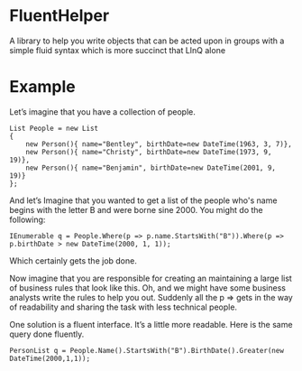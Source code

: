 FluentHelper
============

A library to help you write objects that can be acted upon in groups with a simple fluid syntax which is more succinct that LInQ alone

Example
============

Let’s imagine that you have a collection of people.

    List People = new List 
    {
        new Person(){ name="Bentley", birthDate=new DateTime(1963, 3, 7)},
        new Person(){ name="Christy", birthDate=new DateTime(1973, 9, 19)},
        new Person(){ name="Benjamin", birthDate=new DateTime(2001, 9, 19)}
    };

And let’s Imagine that you wanted to get a list of the people who's name begins with the letter B and were borne sine 2000. You might do the following:

    IEnumerable q = People.Where(p => p.name.StartsWith("B")).Where(p => p.birthDate > new DateTime(2000, 1, 1));
Which certainly gets the job done.

Now imagine that you are responsible for creating an maintaining a large list of business rules that look like this. Oh, and we might have some business analysts write the rules to help you out. Suddenly all the p => gets in the way of readability and sharing the task with less technical people.

One solution is a fluent interface. It’s a little more readable. Here is the same query done fluently.

    PersonList q = People.Name().StartsWith("B").BirthDate().Greater(new DateTime(2000,1,1));
